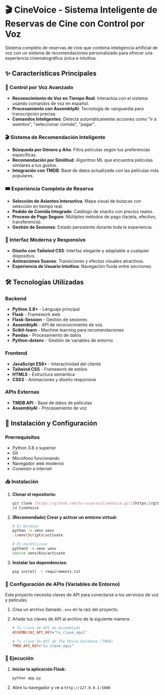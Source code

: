 # 🎬 CineVoice - Sistema Inteligente de Reservas de Cine con Control por Voz

Sistema completo de reservas de cine que combina inteligencia artificial de voz con un sistema de recomendaciones personalizado para ofrecer una experiencia cinematográfica única e intuitiva.

## ✨ Características Principales

### 🎤 Control por Voz Avanzado

- **Reconocimiento de Voz en Tiempo Real**: Interactúa con el sistema usando comandos de voz en español.
- **Procesamiento con AssemblyAI**: Tecnología de vanguardia para transcripción precisa.
- **Comandos Inteligentes**: Detecta automáticamente acciones como "ir a asientos", "seleccionar comida", "pagar".

### 🎬 Sistema de Recomendación Inteligente

- **Búsqueda por Género y Año**: Filtra películas según tus preferencias específicas.
- **Recomendación por Similitud**: Algoritmo ML que encuentra películas similares a tus gustos.
- **Integración con TMDB**: Base de datos actualizada con las películas más populares.

### 🎟️ Experiencia Completa de Reserva

- **Selección de Asientos Interactiva**: Mapa visual de butacas con selección en tiempo real.
- **Pedido de Comida Integrado**: Catálogo de snacks con precios reales.
- **Proceso de Pago Seguro**: Múltiples métodos de pago (tarjeta, efectivo, transferencia).
- **Gestión de Sesiones**: Estado persistente durante toda la experiencia.

### 🎨 Interfaz Moderna y Responsive

- **Diseño con Tailwind CSS**: Interfaz elegante y adaptable a cualquier dispositivo.
- **Animaciones Suaves**: Transiciones y efectos visuales atractivos.
- **Experiencia de Usuario Intuitiva**: Navegación fluida entre secciones.

## 🛠️ Tecnologías Utilizadas

### Backend

- **Python 3.8+** - Lenguaje principal
- **Flask** - Framework web
- **Flask-Session** - Gestión de sesiones
- **AssemblyAI** - API de reconocimiento de voz
- **Scikit-learn** - Machine learning para recomendaciones
- **Pandas** - Procesamiento de datos
- **Python-dotenv** - Gestión de variables de entorno

### Frontend

- **JavaScript ES6+** - Interactividad del cliente
- **Tailwind CSS** - Framework de estilos
- **HTML5** - Estructura semántica
- **CSS3** - Animaciones y diseño responsive

### APIs Externas

- **TMDB API** - Base de datos de películas
- **AssemblyAI** - Procesamiento de voz

## 🚀 Instalación y Configuración

### Prerrequisitos

- Python 3.8 o superior
- Git
- Micrófono funcionando
- Navegador web moderno
- Conexión a internet

### 📥 Instalación

1.  **Clonar el repositorio:**
    ```bash
    git clone [https://github.com/tu-usuario/CineVoice.git](https://github.com/tu-usuario/CineVoice.git)
    cd CineVoice
    ```

2.  **(Recomendado) Crear y activar un entorno virtual:**
    ```bash
    # En Windows
    python -m venv venv
    .\venv\Scripts\activate
    
    # En macOS/Linux
    python3 -m venv venv
    source venv/bin/activate
    ```

3.  **Instalar las dependencias:**
    ```bash
    pip install -r requirements.txt
    ```

### 🔑 Configuración de APIs (Variables de Entorno)

Este proyecto necesita claves de API para conectarse a los servicios de voz y películas.

1.  Crea un archivo llamado `.env` en la raíz del proyecto.
2.  Añade tus claves de API al archivo de la siguiente manera:

    ```ini
    # Tu clave de API de AssemblyAI
    ASSEMBLYAI_API_KEY="tu_clave_aqui"
    
    # Tu clave de API de The Movie Database (TMDB)
    TMDB_API_KEY="tu_clave_aqui"
    ```

### 🏃 Ejecución

1.  **Iniciar la aplicación Flask:**
    ```bash
    python app.py
    ```
2.  Abre tu navegador y ve a `http://127.0.0.1:5000`
